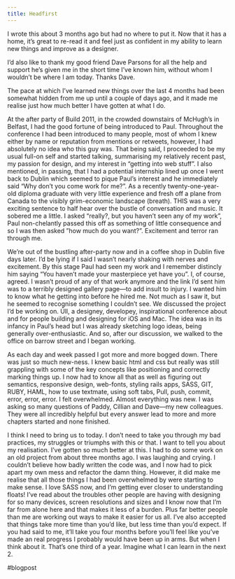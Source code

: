```yaml
---
title: Headfirst
---
```


I wrote this about 3 months ago but had no where to put it. Now that it has a home, it’s great to re-read it and feel just as confident in my ability to learn new things and improve as a designer.

I’d also like to thank my good friend Dave Parsons for all the help and support he’s given me in the short time I’ve known him, without whom I wouldn’t be where I am today. Thanks Dave.

The pace at which I’ve learned new things over the last 4 months had been somewhat hidden from me up until a couple of days ago, and it made me realise just how much better I have gotten at what I do.

At the after party of Build 2011, in the crowded downstairs of McHugh’s in Belfast, I had the good fortune of being introduced to Paul. Throughout the conference I had been introduced to many people, most of whom I knew either by name or reputation from mentions or retweets, however, I had absolutely no idea who this guy was. That being said, I proceeded to be my usual full-on self and started talking, summarising my relatively recent past, my passion for design, and my interest in “getting into web stuff”. I also mentioned, in passing, that I had a potential internship lined up once I went back to Dublin which seemed to pique Paul’s interest and he immediately said “Why don’t you come work for me?”. As a recently twenty-one-year-old diploma graduate with very little experience and fresh off a plane from Canada to the visibly grim-economic landscape (breath). THIS was a very exciting sentence to half hear over the bustle of conversation and music. It sobered me a little. I asked “really?, but you haven’t seen any of my work”, Paul non-chelantly passed this off as something of little consequence and so I was then asked ”how much do you want?”. Excitement and terror ran through me.

We’re out of the bustling after-party now and in a coffee shop in Dublin five days later. I’d be lying if I said I wasn’t nearly shaking with nerves and excitement. By this stage Paul had seen my work and I remember distincly him saying “You haven’t made your masterpiece yet have you”. I, of course, agreed. I wasn’t proud of any of that work anymore and the link I’d sent him was to a terribly designed gallery page—to add insult to injury. I wanted him to know what he getting into before he hired me. Not much as I saw it, but he seemed to recognise something I couldn’t see. We discussed the project I’d be working on. Úll, a designey, developey, inspirational conference about and for people building and designing for iOS and Mac. The idea was in its infancy in Paul’s head but I was already sketching logo ideas, being generally over-enthusiastic. And so, after our discussion, we walked to the office on barrow street and I began working.

As each day and week passed I got more and more bogged down. There was just so much new-ness. I knew basic html and css but really was still grappling with some of the key concepts like positioning and correctly marking things up. I now had to know all that as well as figuring out semantics, responsive design, web-fonts, styling rails apps, SASS, GIT, RUBY, HAML, how to use textmate, using soft tabs, Pull, push, commit, error, error, error. I felt overwhelmed. Almost everything was new. I was asking so many questions of Paddy, Cillian and Dave—my new colleagues. They were all incredibly helpful but every answer lead to more and more chapters started and none finished.

I think I need to bring us to today. I don’t need to take you through my bad practices, my struggles or triumphs with this or that. I want to tell you about my realisation. I’ve gotten so much better at this. I had to do some work on an old project from about three months ago. I was laughing and crying. I couldn’t believe how badly written the code was, and I now had to pick apart my own mess and refactor the damn thing. However, it did make me realise that all those things I had been overwhelmed by were starting to make sense. I love SASS now, and I’m getting ever closer to understanding floats! I’ve read about the troubles other people are having with designing for so many devices, screen resolutions and sizes and I know now that I’m far from alone here and that makes it less of a burden. Plus far better people than me are working out ways to make it easier for us all. I’ve also accepted that things take more time than you’d like, but less time than you’d expect. If you had said to me, it’ll take you four months before you’ll feel like you’ve made an real progress I probably would have been up in arms. But when I think about it. That’s one third of a year. Imagine what I can learn in the next 2.

#blogpost
